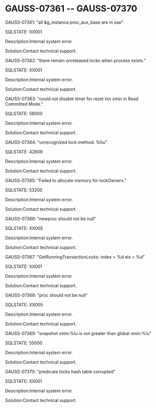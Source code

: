 # GAUSS-07361 -- GAUSS-07370<a name="EN-US_TOPIC_0302073215"></a>

GAUSS-07361: "all &g\_instance.proc\_aux\_base are in use"

SQLSTATE: XX001

Description:Internal system error.

Solution:Contact technical support.

GAUSS-07362: "there remain unreleased locks when process exists."

SQLSTATE: XX001

Description:Internal system error.

Solution:Contact technical support.

GAUSS-07363: "could not disable timer for reset txn xmin in Read Committed Mode."

SQLSTATE: 58000

Description:Internal system error.

Solution:Contact technical support.

GAUSS-07364: "unrecognized lock method: %hu"

SQLSTATE: 42809

Description:Internal system error.

Solution:Contact technical support.

GAUSS-07365: "Failed to allocate memory for lockOwners."

SQLSTATE: 53200

Description:Internal system error.

Solution:Contact technical support.

GAUSS-07366: "newproc should not be null"

SQLSTATE: XX005

Description:Internal system error.

Solution:Contact technical support.

GAUSS-07367: "GetRunningTransactionLocks: index = %d els = %d"

SQLSTATE: XX001

Description:Internal system error.

Solution:Contact technical support.

GAUSS-07368: "proc should not be null"

SQLSTATE: XX005

Description:Internal system error.

Solution:Contact technical support.

GAUSS-07369: "snapshot xmin:%lu is not greater than global xmin:%lu"

SQLSTATE: 55000

Description:Internal system error.

Solution:Contact technical support.

GAUSS-07370: "predicate locks hash table corrupted"

SQLSTATE: XX001

Description:Internal system error.

Solution:Contact technical support.

